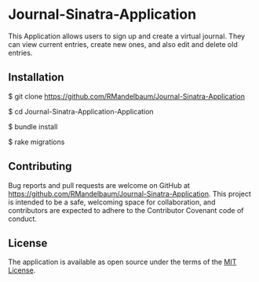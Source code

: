 # Journal-Sinatra-Application

This Application allows users to sign up and create a virtual journal. They can view current entries, create new ones, and also edit and delete old entries.

## Installation

$ git clone https://github.com/RMandelbaum/Journal-Sinatra-Application

$ cd Journal-Sinatra-Application-Application

$ bundle install

$ rake migrations

## Contributing

Bug reports and pull requests are welcome on GitHub at
https://github.com/RMandelbaum/Journal-Sinatra-Application.
This project is intended to be a safe, welcoming space for collaboration, and contributors are expected to adhere to the Contributor Covenant code of conduct.

## License

The application is available as open source under the terms of the <a href = "https://opensource.org/licenses/MIT">MIT License</a>.
